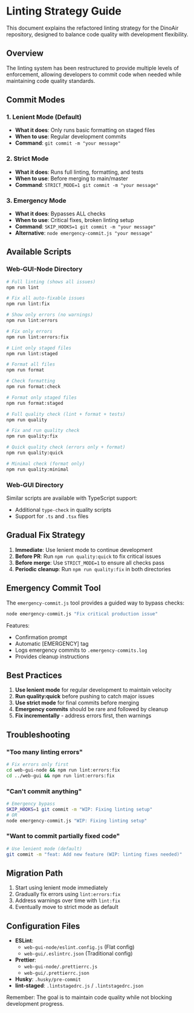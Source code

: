 # Linting Strategy Guide

This document explains the refactored linting strategy for the DinoAir repository, designed to balance code quality with development flexibility.

## Overview

The linting system has been restructured to provide multiple levels of enforcement, allowing developers to commit code when needed while maintaining code quality standards.

## Commit Modes

### 1. Lenient Mode (Default)
- **What it does**: Only runs basic formatting on staged files
- **When to use**: Regular development commits
- **Command**: `git commit -m "your message"`

### 2. Strict Mode
- **What it does**: Runs full linting, formatting, and tests
- **When to use**: Before merging to main/master
- **Command**: `STRICT_MODE=1 git commit -m "your message"`

### 3. Emergency Mode
- **What it does**: Bypasses ALL checks
- **When to use**: Critical fixes, broken linting setup
- **Command**: `SKIP_HOOKS=1 git commit -m "your message"`
- **Alternative**: `node emergency-commit.js "your message"`

## Available Scripts

### Web-GUI-Node Directory

```bash
# Full linting (shows all issues)
npm run lint

# Fix all auto-fixable issues
npm run lint:fix

# Show only errors (no warnings)
npm run lint:errors

# Fix only errors
npm run lint:errors:fix

# Lint only staged files
npm run lint:staged

# Format all files
npm run format

# Check formatting
npm run format:check

# Format only staged files
npm run format:staged

# Full quality check (lint + format + tests)
npm run quality

# Fix and run quality check
npm run quality:fix

# Quick quality check (errors only + format)
npm run quality:quick

# Minimal check (format only)
npm run quality:minimal
```

### Web-GUI Directory

Similar scripts are available with TypeScript support:
- Additional `type-check` in quality scripts
- Support for `.ts` and `.tsx` files

## Gradual Fix Strategy

1. **Immediate**: Use lenient mode to continue development
2. **Before PR**: Run `npm run quality:quick` to fix critical issues
3. **Before merge**: Use `STRICT_MODE=1` to ensure all checks pass
4. **Periodic cleanup**: Run `npm run quality:fix` in both directories

## Emergency Commit Tool

The `emergency-commit.js` tool provides a guided way to bypass checks:

```bash
node emergency-commit.js "Fix critical production issue"
```

Features:
- Confirmation prompt
- Automatic [EMERGENCY] tag
- Logs emergency commits to `.emergency-commits.log`
- Provides cleanup instructions

## Best Practices

1. **Use lenient mode** for regular development to maintain velocity
2. **Run quality:quick** before pushing to catch major issues
3. **Use strict mode** for final commits before merging
4. **Emergency commits** should be rare and followed by cleanup
5. **Fix incrementally** - address errors first, then warnings

## Troubleshooting

### "Too many linting errors"
```bash
# Fix errors only first
cd web-gui-node && npm run lint:errors:fix
cd ../web-gui && npm run lint:errors:fix
```

### "Can't commit anything"
```bash
# Emergency bypass
SKIP_HOOKS=1 git commit -m "WIP: Fixing linting setup"
# OR
node emergency-commit.js "WIP: Fixing linting setup"
```

### "Want to commit partially fixed code"
```bash
# Use lenient mode (default)
git commit -m "feat: Add new feature (WIP: linting fixes needed)"
```

## Migration Path

1. Start using lenient mode immediately
2. Gradually fix errors using `lint:errors:fix`
3. Address warnings over time with `lint:fix`
4. Eventually move to strict mode as default

## Configuration Files

- **ESLint**: 
  - `web-gui-node/eslint.config.js` (Flat config)
  - `web-gui/.eslintrc.json` (Traditional config)
- **Prettier**: 
  - `web-gui-node/.prettierrc.js`
  - `web-gui/.prettierrc.json`
- **Husky**: `.husky/pre-commit`
- **lint-staged**: `.lintstagedrc.js` / `.lintstagedrc.json`

Remember: The goal is to maintain code quality while not blocking development progress.